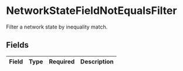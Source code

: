 # NetworkStateFieldNotEqualsFilter

Filter a network state by inequality match.


## Fields

| Field       | Type        | Required    | Description |
| ----------- | ----------- | ----------- | ----------- |